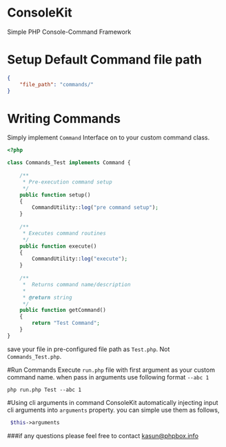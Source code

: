 # ConsoleKit
Simple PHP Console-Command Framework

# Setup Default Command file path
```json
{
    "file_path": "commands/"
}
```


# Writing Commands

Simply implement `Command` Interface on to your custom command class.

```php
<?php

class Commands_Test implements Command {
     
    /**
     * Pre-execution command setup
     */
    public function setup() 
    {
        CommandUtility::log("pre command setup");
    }
    
    /**
     * Executes command routines
     */
    public function execute() 
    {
        CommandUtility::log("execute");
    }
    
    /**
     *  Returns command name/description
     * 
     * @return string
     */
    public function getCommand() 
    {
        return "Test Command";
    }
}
```

save your file in pre-configured file path  as `Test.php`. Not `Commands_Test.php`.

#Run Commands
Execute `run.php` file with first argument as your custom command name. when pass in arguments use following format `--abc 1`

```shell
php run.php Test --abc 1
```

#Using cli arguments in command
ConsoleKit automatically injecting input cli arguments into `arguments` property. you can simple use them as follows,

```php
 $this->arguments
```


###if any questions please feel free to contact kasun@phpbox.info
